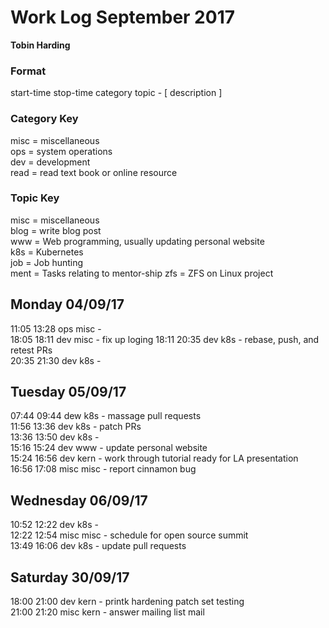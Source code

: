 Work Log September 2017  
====================    
**Tobin Harding**   
      
### Format  
start-time stop-time category topic - [ description ]  
      
### Category Key  
misc = miscellaneous  
ops = system operations  
dev = development  
read = read text book or online resource  
      
### Topic Key  
misc = miscellaneous  
blog = write blog post  
www = Web programming, usually updating personal website  
k8s = Kubernetes  
job = Job hunting  
ment = Tasks relating to mentor-ship
zfs = ZFS on Linux project  
  
  
Monday 04/09/17
---------------
11:05 13:28 ops misc -  
18:05 18:11 dev misc - fix up loging
18:11 20:35 dev k8s - rebase, push, and retest PRs  
20:35 21:30 dev k8s -  

Tuesday 05/09/17
----------------
07:44 09:44 dew k8s - massage pull requests  
11:56 13:36 dev k8s - patch PRs  
13:36 13:50 dev k8s -  
15:16 15:24 dev www - update personal website  
15:24 16:56 dev kern - work through tutorial ready for LA presentation  
16:56 17:08 misc misc - report cinnamon bug  

Wednesday 06/09/17
------------------
10:52 12:22 dev k8s -  
12:22 12:54 misc misc - schedule for open source summit  
13:49 16:06 dev k8s - update pull requests  

Saturday 30/09/17
-----------------
18:00 21:00 dev kern - printk hardening patch set testing  
21:00 21:20 misc kern - answer mailing list mail  

